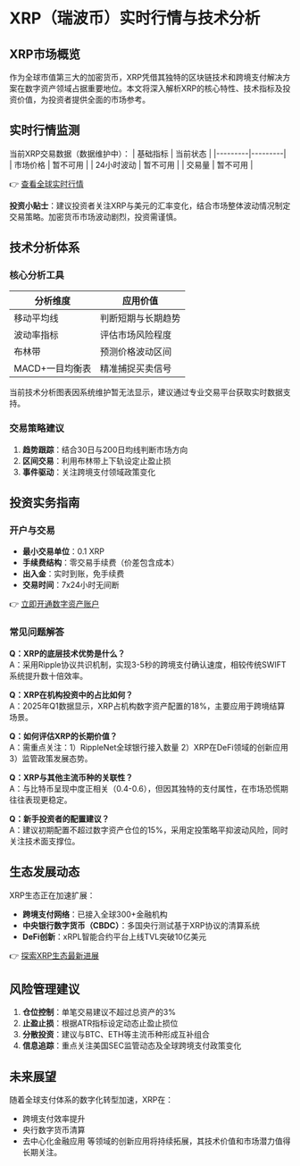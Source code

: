 # XRP（瑞波币）实时行情与技术分析

## XRP市场概览

作为全球市值第三大的加密货币，XRP凭借其独特的区块链技术和跨境支付解决方案在数字资产领域占据重要地位。本文将深入解析XRP的核心特性、技术指标及投资价值，为投资者提供全面的市场参考。

## 实时行情监测

当前XRP交易数据（数据维护中）：
| 基础指标 | 当前状态 |
|---------|---------|
| 市场价格 | 暂不可用 |
| 24小时波动 | 暂不可用 |
| 交易量 | 暂不可用 |

👉 [查看全球实时行情](https://bit.ly/okx_welcome)

**投资小贴士**：建议投资者关注XRP与美元的汇率变化，结合市场整体波动情况制定交易策略。加密货币市场波动剧烈，投资需谨慎。

## 技术分析体系

### 核心分析工具
| 分析维度 | 应用价值 |
|---------|---------|
| 移动平均线 | 判断短期与长期趋势 |
| 波动率指标 | 评估市场风险程度 |
| 布林带 | 预测价格波动区间 |
| MACD+一目均衡表 | 精准捕捉买卖信号 |

当前技术分析图表因系统维护暂无法显示，建议通过专业交易平台获取实时数据支持。

### 交易策略建议
1. **趋势跟踪**：结合30日与200日均线判断市场方向
2. **区间交易**：利用布林带上下轨设定止盈止损
3. **事件驱动**：关注跨境支付领域政策变化

## 投资实务指南

### 开户与交易
- **最小交易单位**：0.1 XRP
- **手续费结构**：零交易手续费（价差包含成本）
- **出入金**：实时到账，免手续费
- **交易时间**：7x24小时无间断

👉 [立即开通数字资产账户](https://bit.ly/okx_welcome)

### 常见问题解答

**Q：XRP的底层技术优势是什么？**  
A：采用Ripple协议共识机制，实现3-5秒的跨境支付确认速度，相较传统SWIFT系统提升数十倍效率。

**Q：XRP在机构投资中的占比如何？**  
A：2025年Q1数据显示，XRP占机构数字资产配置的18%，主要应用于跨境结算场景。

**Q：如何评估XRP的长期价值？**  
A：需重点关注：1）RippleNet全球银行接入数量 2）XRP在DeFi领域的创新应用 3）监管政策发展态势。

**Q：XRP与其他主流币种的关联性？**  
A：与比特币呈现中度正相关（0.4-0.6），但因其独特的支付属性，在市场恐慌期往往表现更稳定。

**Q：新手投资者的配置建议？**  
A：建议初期配置不超过数字资产仓位的15%，采用定投策略平抑波动风险，同时关注技术面支撑位。

## 生态发展动态

XRP生态正在加速扩展：
- **跨境支付网络**：已接入全球300+金融机构
- **中央银行数字货币（CBDC）**：多国央行测试基于XRP协议的清算系统
- **DeFi创新**：xRPL智能合约平台上线TVL突破10亿美元

👉 [探索XRP生态最新进展](https://bit.ly/okx_welcome)

## 风险管理建议

1. **仓位控制**：单笔交易建议不超过总资产的3%
2. **止盈止损**：根据ATR指标设定动态止盈止损位
3. **分散投资**：建议与BTC、ETH等主流币种形成互补组合
4. **信息追踪**：重点关注美国SEC监管动态及全球跨境支付政策变化

## 未来展望

随着全球支付体系的数字化转型加速，XRP在：
- 跨境支付效率提升
- 央行数字货币清算
- 去中心化金融应用
等领域的创新应用将持续拓展，其技术价值和市场潜力值得长期关注。
